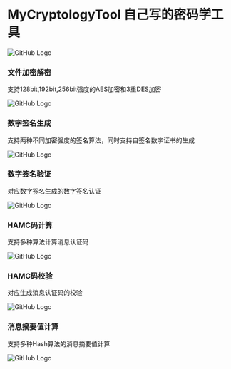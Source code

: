 # MyCryptologyTool 自己写的密码学工具
![GitHub Logo](./效果/主界面.PNG "主界面") 

### 文件加密解密
支持128bit,192bit,256bit强度的AES加密和3重DES加密

![GitHub Logo](./效果/文件加密解密.PNG "文件加密解密") 

### 数字签名生成
支持两种不同加密强度的签名算法，同时支持自签名数字证书的生成

![GitHub Logo](./效果/数字签名生成.PNG "数字签名生成") 

### 数字签名验证
对应数字签名生成的数字签名认证

![GitHub Logo](./效果/数字签名认证1.PNG "数字签名认证") 

### HAMC码计算
支持多种算法计算消息认证码

![GitHub Logo](./效果/HAMC计算.PNG "HAMC计算")

### HAMC码校验
对应生成消息认证码的校验

![GitHub Logo](./效果/HMAC校验.PNG "HMAC校验")


### 消息摘要值计算
支持多种Hash算法的消息摘要值计算

![GitHub Logo](./效果/hash.PNG "HASH")

